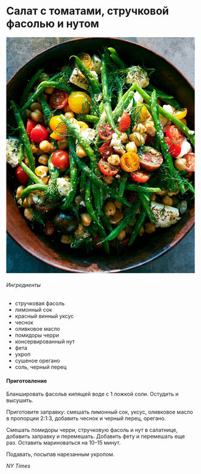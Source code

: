 ﻿---
image: ../pics/tomato-green-bean-salad.jpg
---
# Салат с томатами, стручковой фасолью и нутом

![Салат с томатами, стручковой фасолью и нутом](../pics/tomato-green-bean-salad.jpg)

###### Ингредиенты

* стручковая фасоль
* лимонный сок
* красный винный уксус
* чеснок
* оливковое масло
* помидоры черри
* консервированный нут
* фета
* укроп
* сушеное орегано
* соль, черный перец

#### Приготовление

Бланшировать фасольв кипящей воде с 1 ложкой соли. Остудить и высушить.

Приготовите заправку: смешать лимонный сок, уксус, оливковое масло в пропорции 2:1:3, добавить чеснок и черный перец, орегано.

Смешать помидоры черри, стручковую фасоль и нут в салатнице, добавить заправку и перемешать. Добавить фету и перемешать еще раз. Оставить мариноваться на 10–15 минут.

Подавать, посыпав нарезанным укропом.

*NY Times*
